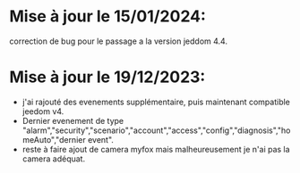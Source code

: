 Mise à jour le 15/01/2024:
===
correction de bug pour le passage a la version jeddom 4.4.

Mise à jour le 19/12/2023:
===
- j'ai rajouté des evenements supplémentaire, puis maintenant compatible jeedom v4.
- Dernier evenement de type
 "alarm","security","scenario","account","access","config","diagnosis","homeAuto","dernier event". 
- reste à faire ajout de camera myfox mais malheureusement je n'ai pas la camera adéquat.
